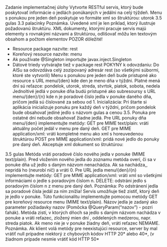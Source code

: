 Zadanie implementačnej úlohy
Vytvorte RESTful servis, ktorý bude poskytovať informácie o jedlách ponúkaných v jedálni na celý týždeň. Menu s 
ponukou pre jeden deň poskytuje vo formáte xml so štruktúrou:
<ponuka>
 <den>utorok</den>
 <jedlo>
 <cena>3.5</cena>
 <nazov>gulas</nazov>
 </jedlo>
 <jedlo>
 <cena>3.3</cena>
 <nazov>palacinky</nazov>
 </jedlo>
</ponuka>
Poznámka. Uvedené xml je len príklad, ktorý ilustruje požadovanú štruktúru. XML dokumenty, ktorými pracuje servis 
majú elementy s rovnakými názvami a štruktúrou, odlišovať môžu len textovým obsahom a počtom elementov
POZOR dôležité!
- Resource package nazvite: rest
- Koreňový resource nazvite: menu
- Ak používate @Singleton importujte javax.inject.Singleton
- Dátové triedy vytvárajte tiež v package rest
POKYNY k odovzdaniu: Do AISu sa odovzdáva celý zozipovaný adresár rest (so všetkými súbormi, ktoré ste 
vytvorili)
Menu s ponukou pre jeden deň bude pristupné ako resource s URL menu/{den}
kde den je meno dňa v týždni. Platné mená dní sú reťazce: pondelok, utorok, streda, stvrtok, piatok, 
sobota, nedela
Jednoltivé jedlá v ponuke dňa budú prístupné ako subresoursy s URL menu/{den}/{n}
kde n je poradové číslo jedla v ponuke daného dňa, pričom jedlá sú číslované za sebou od 1.
Inicializácia: Pri štarte si aplikácia inicializuje ponuku pre každý deň v týždni, pričom pondelok bude obsahovať jediné 
jedlo s názvom gulas a cenou 3.5. Ponuka pre ostatné dni nebude obsahovať žiadne jedlá.
Pre URL ponuky dňa menu/{den} implementujte metódy:
GET pre MIME text/plain: vráti aktuálny počet jedál v menu pre daný deň.
GET pre MIME application/xml: vráti kompletné menu ako xml s horeuvedenou štruktúrou
POST pre MIME application/xml: pridá nové jedlo do ponuky pre daný deň. Akceptuje xml dokument so štruktúrou:
<jedlo>
<cena>3.5</cena>
<nazov>gulas</nazov>
</jedlo>
Metóda vráti poradové číslo nového jedla v ponuke (MIME text/plain).
Pred vložením nového jedla do zoznamu metóda overí, či sa v ponuke dňa už jedlo s daným názvom nenachádza. Ak sa 
nachádza,, nepridá ho (neurobí nič) a vráti 0. 
Pre URL jedla menu/{den}/{n} implementujte metódy:
GET pre MIME application/xml: vráti xml so všetkými informáciami o jedle s poradovým číslom n.
DELETE: odstráni jedlo s poradovým číslom n z menu pre daný deň. 
Poznámka: Po odstránení jedla sa poradové čísla jedál za ním znížia!
Servis umožňuje tiež zistiť, ktorý deň je jedlo v ponuke. Túto funkcionalitu implementujte pomocou metódy 
GET pre koreňový resource menu (MIME text/plain).
Názov jedla je zadaný ako parameter požiadavky nazov (Pomôcka @QueryParam(“nazov”) - pozri ťahák).
Metóda zistí, v ktorých dňoch sa jedlo s daným názvom nachádza v ponuke a vráti reťazec, zložený mien dní , 
oddelených medzerou, napr. streda piatok. Ak meno nie je v ponuke žiadny deň, vráti reťazec NEMAME.
Poznámka. Ak klient volá metódy pre neexistujúci resource, server by mal vrátiť null prípadne niektorý z chybových 
kódov HTTP 20* alebo 40*, (v žiadnom prípade nesmie vrátiť kód HTTP 50*
